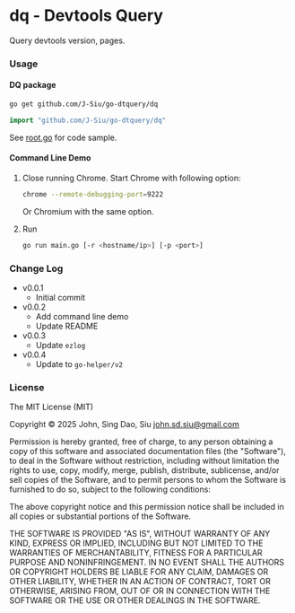 # dq - Devtools Query

Query devtools version, pages.

### Usage

#### DQ package

```sh
go get github.com/J-Siu/go-dtquery/dq
```

```go
import "github.com/J-Siu/go-dtquery/dq"
```

See [root.go](/cmd/root.go) for code sample.

#### Command Line Demo

1. Close running Chrome. Start Chrome with following option:

    ```sh
    chrome --remote-debugging-port=9222
    ```

    Or Chromium with the same option.

2. Run

    ```sh
    go run main.go [-r <hostname/ip>] [-p <port>]
    ```

### Change Log

- v0.0.1
  - Initial commit
- v0.0.2
  - Add command line demo
  - Update README
- v0.0.3
  - Update `ezlog`
- v0.0.4
  - Update to `go-helper/v2`

### License

The MIT License (MIT)

Copyright © 2025 John, Sing Dao, Siu <john.sd.siu@gmail.com>

Permission is hereby granted, free of charge, to any person obtaining a copy of this software and associated documentation files (the "Software"), to deal in the Software without restriction, including without limitation the rights to use, copy, modify, merge, publish, distribute, sublicense, and/or sell copies of the Software, and to permit persons to whom the Software is furnished to do so, subject to the following conditions:

The above copyright notice and this permission notice shall be included in all copies or substantial portions of the Software.

THE SOFTWARE IS PROVIDED "AS IS", WITHOUT WARRANTY OF ANY KIND, EXPRESS OR IMPLIED, INCLUDING BUT NOT LIMITED TO THE WARRANTIES OF MERCHANTABILITY, FITNESS FOR A PARTICULAR PURPOSE AND NONINFRINGEMENT. IN NO EVENT SHALL THE AUTHORS OR COPYRIGHT HOLDERS BE LIABLE FOR ANY CLAIM, DAMAGES OR OTHER LIABILITY, WHETHER IN AN ACTION OF CONTRACT, TORT OR OTHERWISE, ARISING FROM, OUT OF OR IN CONNECTION WITH THE SOFTWARE OR THE USE OR OTHER DEALINGS IN THE SOFTWARE.
